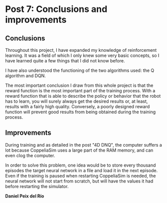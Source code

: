 # Post 7: Conclusions and improvements

## Conclusions
Throughout this project, I have expanded my knowledge of reinforcement learning. It was a field of which I only knew some very basic concepts, so I have learned quite a few things that I did not know before. 

I have also understood the functioning of the two algorithms used: the Q algorithm and DQN. 

The most important conclusion I draw from this whole project is that the reward function is the most important part of the training process. With a reward function that is able to describe the policy or behavior that the robot has to learn, you will surely always get the desired results or, at least, results with a fairly high quality. Conversely, a poorly designed reward function will prevent good results from being obtained during the training process.

## Improvements
During training and as detailed in the post "4D DNQ", the computer suffers a lot because CoppeliaSim uses a large part of the RAM memory, and can even clog the computer. 

In order to solve this problem, one idea would be to store every thousand episodes the target neural network in a file and load it in the next episode. Even if the training is paused when restarting CoppeliaSim is needed, the neural network will not start from scratch, but will have the values it had before restarting the simulator. 

__Daniel Peix del Río__
